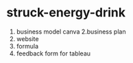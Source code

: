 # struck-energy-drink 

1. business model canva 
2.business plan 
3. website 
4. formula 
5. feedback form for tableau 
